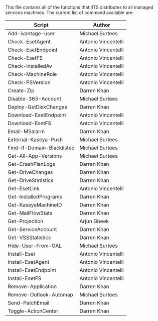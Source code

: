 This file contains all of the functions that IITS distributes to all managed services machines.  The current list of command available are:

|Script|Author|
|---|---|
|Add-ivantage-user|Michael Surtees
|Check-EsetAgent|Antonio Vincentelli|
|Check-EsetEndpoint|Antonio Vincentelli|
|Check-EsetFS|Antonio Vincentelli|
|Check-InstalledAv|Antonio Vincentelli|
|Check-MachineRole|Antonio Vincentelli|
|Check-PSVersion|Antonio Vincentelli|
|Create-Zip|Darren Khan|
|Disable-365-Account|Michael Surtees|
|Deploy-GetDiskChanges|Darren Khan|
|Download-EsetEndpoint|Antonio Vincentelli|
|Download-EsetFS|Antonio Vincentelli|
|Email-MSalarm|Darren Khan|
|External-Kaseya-Push|Michael Surtees|
|Find-If-Domain-Blacklisted|Michael Surtees|
|Get-All-App-Versions|Michael Surtees|
|Get-CrashPlanLogs|Darren Khan|
|Get-DriveChanges|Darren Khan|
|Get-DriveStatistics|Darren Khan|
|Get-EsetLink|Antonio Vincentelli|
|Get-InstalledPrograms|Darren Khan|
|Get-KaseyaMachineID|Darren Khan|
|Get-MailFlowStats|Darren Khan|
|Get-Projection|Arjun Gheek|
|Get-ServiceAccount|Darren Khan|
|Get-VSSStatistics|Darren Khan|
|Hide-User-From-GAL|Michael Surtees|
|Install-Eset|Antonio Vincentelli|
|Install-EsetAgent|Antonio Vincentelli|
|Install-EsetEndpoint|Antonio Vincentelli|
|Install-EsetFS|Antonio Vincentelli|
|Remove-Application|Darren Khan|
|Remove-Outlook-Automap|Michael Surtees|
|Send-PatchEmail|Darren Khan|
|Toggle-ActionCenter|Darren Khan|
